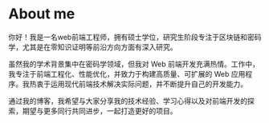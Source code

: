 # About me

你好！我是一名web前端工程师，拥有硕士学位，研究生阶段专注于区块链和密码学，尤其是在零知识证明等前沿方向方面有深入研究。

虽然我的学术背景集中在密码学领域，但我对 Web 前端开发充满热情。工作中，我专注于前端工程化、性能优化，并致力于构建高质量、可扩展的 Web 应用程序。我热衷于运用现代前端技术解决实际问题，并不断提升自己的开发能力。

通过我的博客，我希望与大家分享我的技术经验、学习心得以及对前端开发的探索，期望与更多同行共同进步，一起打造更好的项目。